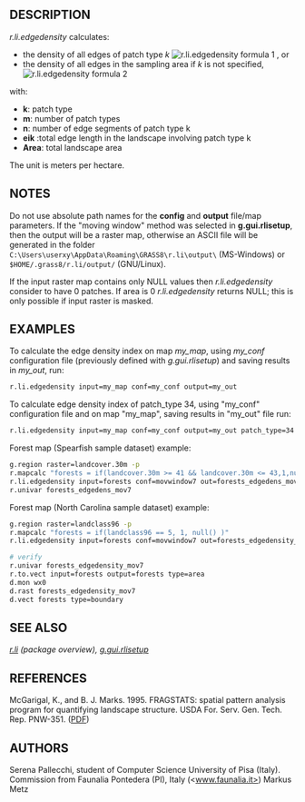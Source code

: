 ## DESCRIPTION

*r.li.edgedensity* calculates:

- the density of all edges of patch type *k* ![r.li.edgedensity formula
  1](r_li_edgedensity_formula_1.png) , or
- the density of all edges in the sampling area if *k* is not specified,
  ![r.li.edgedensity formula 2](r_li_edgedensity_formula_2.png)

with:

- **k**: patch type
- **m**: number of patch types
- **n**: number of edge segments of patch type k
- **e<span class="small"><span class="small">ik</span></span>** :total
  edge length in the landscape involving patch type k
- **Area**: total landscape area

The unit is meters per hectare.

## NOTES

Do not use absolute path names for the **config** and **output**
file/map parameters. If the "moving window" method was selected in
**g.gui.rlisetup**, then the output will be a raster map, otherwise an
ASCII file will be generated in the folder
`C:\Users\userxy\AppData\Roaming\GRASS8\r.li\output\` (MS-Windows) or
`$HOME/.grass8/r.li/output/` (GNU/Linux).

If the input raster map contains only NULL values then
*r.li.edgedensity* consider to have 0 patches.
If area is 0 *r.li.edgedensity* returns NULL; this is only possible if
input raster is masked.

## EXAMPLES

To calculate the edge density index on map *my_map*, using *my_conf*
configuration file (previously defined with *g.gui.rlisetup*) and saving
results in *my_out*, run:

```bash
r.li.edgedensity input=my_map conf=my_conf output=my_out
```

To calculate edge density index of patch_type 34, using "my_conf"
configuration file and on map "my_map", saving results in "my_out" file
run:

```bash
r.li.edgedensity input=my_map conf=my_conf output=my_out patch_type=34
```

Forest map (Spearfish sample dataset) example:

```bash
g.region raster=landcover.30m -p
r.mapcalc "forests = if(landcover.30m >= 41 && landcover.30m <= 43,1,null())"
r.li.edgedensity input=forests conf=movwindow7 out=forests_edgedens_mov7
r.univar forests_edgedens_mov7
```

Forest map (North Carolina sample dataset) example:

```bash
g.region raster=landclass96 -p
r.mapcalc "forests = if(landclass96 == 5, 1, null() )"
r.li.edgedensity input=forests conf=movwindow7 out=forests_edgedensity_mov7

# verify
r.univar forests_edgedensity_mov7
r.to.vect input=forests output=forests type=area
d.mon wx0
d.rast forests_edgedensity_mov7
d.vect forests type=boundary
```

## SEE ALSO

*[r.li](r.li.md) (package overview),
[g.gui.rlisetup](g.gui.rlisetup.md)*

## REFERENCES

McGarigal, K., and B. J. Marks. 1995. FRAGSTATS: spatial pattern
analysis program for quantifying landscape structure. USDA For. Serv.
Gen. Tech. Rep. PNW-351. ([PDF](https://doi.org/10.2737/PNW-GTR-351))

## AUTHORS

Serena Pallecchi, student of Computer Science University of Pisa
(Italy).
Commission from Faunalia Pontedera (PI), Italy (<www.faunalia.it>)
Markus Metz
